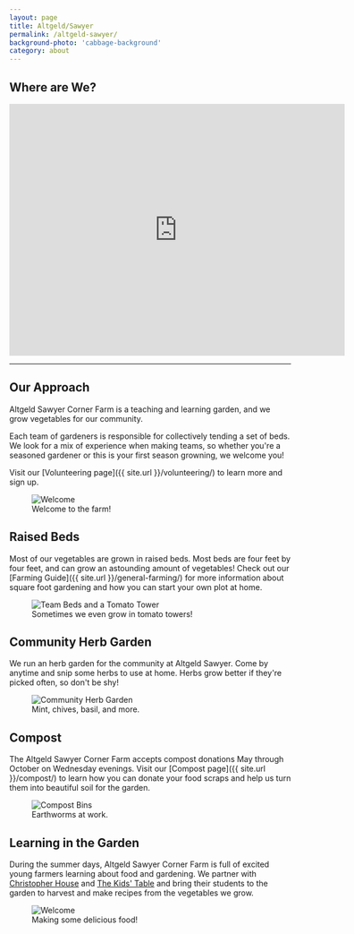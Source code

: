 ```yaml
---
layout: page
title: Altgeld/Sawyer
permalink: /altgeld-sawyer/
background-photo: 'cabbage-background'
category: about
---
```


## Where are We?

<div class="map-container"><iframe src="https://www.google.com/maps/embed?pb=!1m18!1m12!1m3!1d634.9399854199552!2d-87.7086244622339!3d41.92696521165232!2m3!1f0!2f0!3f0!3m2!1i1024!2i768!4f13.1!3m3!1m2!1s0x880fcd7027447317%3A0x1d0b2529e1cda2aa!2sAltgeld+Sawyer+Corner+Farm!5e0!3m2!1sen!2sus!4v1519922530526" width="600" height="450" frameborder="0" style="border:0" allowfullscreen></iframe></div>

---

## Our Approach

Altgeld Sawyer Corner Farm is a teaching and learning garden, and we grow vegetables for our community.

Each team of gardeners is responsible for collectively tending a set of beds. We look for a mix of experience when making teams, so whether you're a seasoned gardener or this is your first season growning, we welcome you!

Visit our [Volunteering page]({{ site.url }}/volunteering/) to learn more and sign up.

<figure>
	<img src="{{ site.url }}/assets/images/workday.jpg" alt="Welcome" />
	<figcaption>Welcome to the farm!</figcaption>
</figure>

## Raised Beds

Most of our vegetables are grown in raised beds. Most beds are four feet by four feet, and can grow an astounding amount of vegetables! Check out our [Farming Guide]({{ site.url }}/general-farming/) for more information about square foot gardening and how you can start your own plot at home.

<figure>
	<img src="{{ site.url }}/assets/images/tomato_tower.JPG" alt="Team Beds and a Tomato Tower" />
	<figcaption>Sometimes we even grow in tomato towers!</figcaption>
</figure>


## Community Herb Garden

We run an herb garden for the community at Altgeld Sawyer. Come by anytime and snip some herbs to use at home. Herbs grow better if they're picked often, so don't be shy!

<figure>
	<img src="{{ site.url }}/assets/images/herb_garden.JPG" alt="Community Herb Garden" />
	<figcaption>Mint, chives, basil, and more.</figcaption>
</figure>


## Compost

The Altgeld Sawyer Corner Farm accepts compost donations May through October on Wednesday evenings. Visit our [Compost page]({{ site.url }}/compost/) to learn how you can donate your food scraps and help us turn them into beautiful soil for the garden.

<figure>
	<img src="{{ site.url }}/assets/images/compost.JPG" alt="Compost Bins" />
	<figcaption>Earthworms at work.</figcaption>
</figure>


## Learning in the Garden

During the summer days, Altgeld Sawyer Corner Farm is full of excited young farmers learning about food and gardening. We partner with [Christopher House](https://christopherhouse.org/) and [The Kids' Table](https://www.kids-table.com/) and bring their students to the garden to harvest and make recipes from the vegetables we grow.

<figure>
	<img src="{{ site.url }}/assets/images/chouse_kids_table.jpg" alt="Welcome" />
	<figcaption>Making some delicious food!</figcaption>
</figure>
